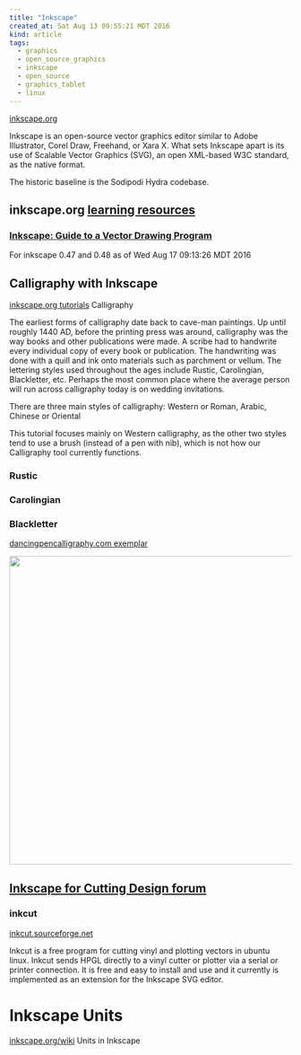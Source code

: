 ```yaml
---
title: "Inkscape"
created_at: Sat Aug 13 09:55:21 MDT 2016
kind: article
tags:
  - graphics
  - open_source_graphics
  - inkscape
  - open_source
  - graphics_tablet
  - linux
---
```


<a href="https://inkscape.org/en/" target="_blank">inkscape.org</a>

Inkscape is an open-source vector graphics editor similar to Adobe
Illustrator, Corel Draw, Freehand, or Xara X. What sets Inkscape apart is
its use of Scalable Vector Graphics (SVG), an open XML-based W3C standard,
as the native format.

The historic baseline is the Sodipodi Hydra codebase.

## inkscape.org <a href="https://inkscape.org/en/learn/" target="_blank">learning resources</a>

### <a href="http://tavmjong.free.fr/INKSCAPE/MANUAL/html/index.html" target="_blank">Inkscape: Guide to a Vector Drawing Program</a>

For inkscape 0.47 and 0.48 as of Wed Aug 17 09:13:26 MDT 2016

## Calligraphy with Inkscape

<a href="https://inkscape.org/en/doc/tutorials/calligraphy/tutorial-calligraphy.en.html" target="_blank">inkscape.org tutorials</a>
Calligraphy

The earliest forms of calligraphy date back to cave-man paintings. Up
until roughly 1440 AD, before the printing press was around, calligraphy
was the way books and other publications were made. A scribe had to
handwrite every individual copy of every book or publication. The
handwriting was done with a quill and ink onto materials such as
parchment or vellum. The lettering styles used throughout the ages
include Rustic, Carolingian, Blackletter, etc. Perhaps the most common
place where the average person will run across calligraphy today is on
wedding invitations.

There are three main styles of calligraphy: Western or Roman, Arabic,
Chinese or Oriental

This tutorial focuses mainly on Western calligraphy, as the other two
styles tend to use a brush (instead of a pen with nib), which is not
how our Calligraphy tool currently functions.

### Rustic

### Carolingian

### Blackletter

<a href="http://www.dancingpencalligraphy.com/howto/BlackletterLesson.html" target="_blank">dancingpencalligraphy.com exemplar</a>

<img src="/assets/images/dancingpencalligraphy-blackletter-exemplar.jpg" width="550px">

## <a href="http://www.inkscapecuttingdesign.com/smf/" target="_blank">Inkscape for Cutting Design forum</a>

<!--
cootcraig 1Banana2
-->

### inkcut

<a href="http://inkcut.sourceforge.net/" target="_blank">inkcut.sourceforge.net</a>

Inkcut is a free program for cutting vinyl and plotting vectors in ubuntu
linux. Inkcut sends HPGL directly to a vinyl cutter or plotter via a
serial or printer connection. It is free and easy to install and use and
it currently is implemented as an extension for the Inkscape SVG editor.

# Inkscape Units

<a href="http://wiki.inkscape.org/wiki/index.php/Units_In_Inkscape" target="_blank">inkscape.org/wiki</a>
Units in Inkscape


<!--
html boilerplate
<a href="" target="_blank"></a>
<a name=""></a>
<img src="" width="400px">
<ul>
  <li></li>
</ul>
<pre>
</pre>
<pre><code>
</code></pre>
-->
